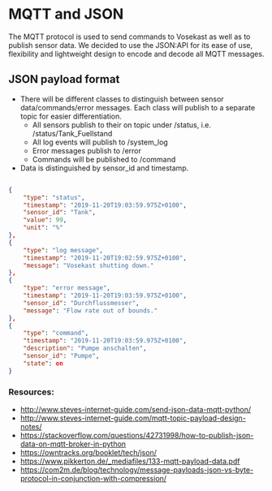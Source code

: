 # MQTT and JSON

The MQTT protocol is used to send commands to Vosekast as well as to publish sensor data.
We decided to use the JSON:API for its ease of use, flexibility and lightweight design to encode and decode all MQTT messages.

## JSON payload format

* There will be different classes to distinguish between sensor data/commands/error messages. Each class will publish to a separate topic for easier differentiation.
	* All sensors publish to their on topic under /status, i.e. /status/Tank_Fuellstand 
	* All log events will publish to /system_log
	* Error messages publish to /error
	* Commands will be published to /command
* Data is distinguished by sensor_id and timestamp.

```json

{
	"type": "status",
	"timestamp": "2019-11-20T19:03:59.975Z+0100",
	"sensor_id": "Tank",
	"value": 99,
	"unit": "%"
},
{
	"type": "log message",
	"timestamp": "2019-11-20T19:02:59.975Z+0100", 
	"message": "Vosekast shutting down."
},
{
	"type": "error message",
	"timestamp": "2019-11-20T19:03:59.975Z+0100",
	"sensor_id": "Durchflussmesser",
	"message": "Flow rate out of bounds."
},
{
	"type": "command",
	"timestamp": "2019-11-20T19:03:59.975Z+0100",
	"description": "Pumpe anschalten",
	"sensor_id": "Pumpe",
	"state": on
} 
```

### Resources:

* http://www.steves-internet-guide.com/send-json-data-mqtt-python/
* http://www.steves-internet-guide.com/mqtt-topic-payload-design-notes/
* https://stackoverflow.com/questions/42731998/how-to-publish-json-data-on-mqtt-broker-in-python
* https://owntracks.org/booklet/tech/json/
* https://www.pikkerton.de/_mediafiles/133-mqtt-payload-data.pdf
* https://com2m.de/blog/technology/message-payloads-json-vs-byte-protocol-in-conjunction-with-compression/
